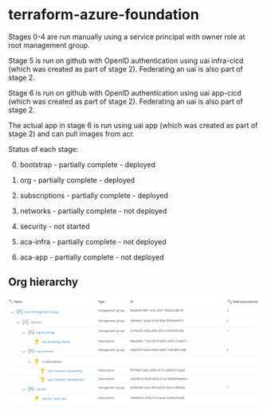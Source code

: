# terraform-azure-foundation

Stages 0-4 are run manually using a service principal with owner role at root management group. 

Stage 5 is run on github with OpenID authentication using uai infra-cicd (which was created as part of stage 2). Federating an uai is also part of stage 2.

Stage 6 is run on github with OpenID authentication using uai app-cicd (which was created as part of stage 2). Federating an uai is also part of stage 2.

The actual app in stage 6 is run using uai app (which was created as part of stage 2) and can pull images from acr.

Status of each stage:

0. bootstrap - partially complete - deployed

1. org - partially complete - deployed

2. subscriptions - partially complete - deployed

3. networks - partially complete - not deployed

4. security - not started

5. aca-infra - partially complete - not deployed

6. aca-app - partially complete - not deployed

## Org hierarchy

![Alt text](images/image.png)
